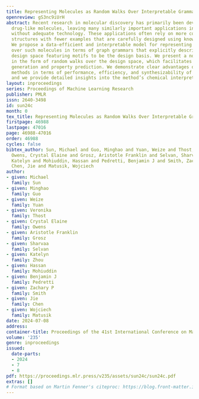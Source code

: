 ```yaml
---
title: Representing Molecules as Random Walks Over Interpretable Grammars
openreview: gS3nc9iUrH
abstract: Recent research in molecular discovery has primarily been devoted to small,
  drug-like molecules, leaving many similarly important applications in material design
  without adequate technology. These applications often rely on more complex molecular
  structures with fewer examples that are carefully designed using known substructures.
  We propose a data-efficient and interpretable model for representing and reasoning
  over such molecules in terms of graph grammars that explicitly describe the hierarchical
  design space featuring motifs to be the design basis. We present a novel representation
  in the form of random walks over the design space, which facilitates both molecule
  generation and property prediction. We demonstrate clear advantages over existing
  methods in terms of performance, efficiency, and synthesizability of predicted molecules,
  and we provide detailed insights into the method’s chemical interpretability.
layout: inproceedings
series: Proceedings of Machine Learning Research
publisher: PMLR
issn: 2640-3498
id: sun24c
month: 0
tex_title: Representing Molecules as Random Walks Over Interpretable Grammars
firstpage: 46988
lastpage: 47016
page: 46988-47016
order: 46988
cycles: false
bibtex_author: Sun, Michael and Guo, Minghao and Yuan, Weize and Thost, Veronika and
  Owens, Crystal Elaine and Grosz, Aristotle Franklin and Selvan, Sharvaa and Zhou,
  Katelyn and Mohiuddin, Hassan and Pedretti, Benjamin J and Smith, Zachary P and
  Chen, Jie and Matusik, Wojciech
author:
- given: Michael
  family: Sun
- given: Minghao
  family: Guo
- given: Weize
  family: Yuan
- given: Veronika
  family: Thost
- given: Crystal Elaine
  family: Owens
- given: Aristotle Franklin
  family: Grosz
- given: Sharvaa
  family: Selvan
- given: Katelyn
  family: Zhou
- given: Hassan
  family: Mohiuddin
- given: Benjamin J
  family: Pedretti
- given: Zachary P
  family: Smith
- given: Jie
  family: Chen
- given: Wojciech
  family: Matusik
date: 2024-07-08
address:
container-title: Proceedings of the 41st International Conference on Machine Learning
volume: '235'
genre: inproceedings
issued:
  date-parts:
  - 2024
  - 7
  - 8
pdf: https://proceedings.mlr.press/v235/assets/sun24c/sun24c.pdf
extras: []
# Format based on Martin Fenner's citeproc: https://blog.front-matter.io/posts/citeproc-yaml-for-bibliographies/
---
```

